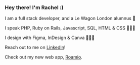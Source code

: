 ### Hey there! I'm Rachel :)

I am a full stack developer, and a Le Wagon London alumnus 🚗

I speak PHP, Ruby on Rails, Javascript, SQL, HTML & CSS 👩🏻‍💻

I design with Figma, InDesign & Canva 👩🏻‍🎨

Reach out to me on <a href="https://www.linkedin.com/in/rachel-tenenbaum-b27b78132/">LinkedIn</a>!

Check out my new web app, <a href="https://roamio-app-a3bdcbb1438d.herokuapp.com/index.php">Roamio</a>.
